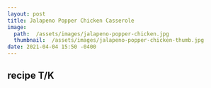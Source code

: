 ```yaml
---
layout: post
title: Jalapeno Popper Chicken Casserole
image: 
  path:  /assets/images/jalapeno-popper-chicken.jpg
  thumbnail:  /assets/images/jalapeno-popper-chicken-thumb.jpg
date: 2021-04-04 15:50 -0400
---
```


## recipe T/K
